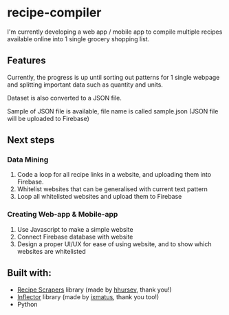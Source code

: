 # recipe-compiler

I'm currently developing a web app / mobile app to compile multiple recipes available online into 1 single grocery shopping list. 

## Features
Currently, the progress is up until sorting out patterns for 1 single webpage and splitting important data such as quantity and units. 

Dataset is also converted to a JSON file.

Sample of JSON file is available, file name is called sample.json (JSON file will be uploaded to Firebase)

## Next steps

### Data Mining
1. Code a loop for all recipe links in a website, and uploading them into Firebase.
2. Whitelist websites that can be generalised with current text pattern
3. Loop all whitelisted websites and upload them to Firebase

### Creating Web-app & Mobile-app
1. Use Javascript to make a simple website
2. Connect Firebase database with website
3. Design a proper UI/UX for ease of using website, and to show which websites are whitelisted

## Built with:
+ [Recipe Scrapers](https://github.com/hhursev/recipe-scrapers) library (made by [hhursev](https://github.com/hhursev), thank you!)
+ [Inflector](https://github.com/ixmatus/inflector) library (made by [ixmatus](https://github.com/ixmatus), thank you too!)
+ Python 
